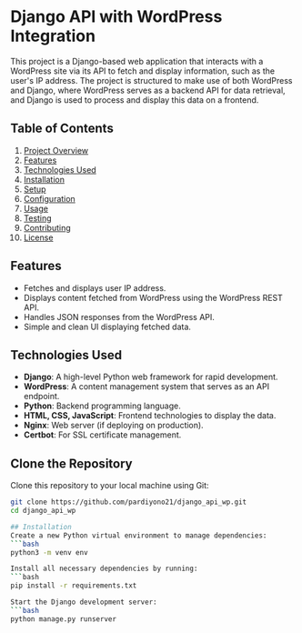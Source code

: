 # Django API with WordPress Integration

This project is a Django-based web application that interacts with a WordPress site via its API to fetch and display information, such as the user's IP address.
The project is structured to make use of both WordPress and Django, where WordPress serves as a backend API for data retrieval, and Django is used to process and display this data on a frontend.

## Table of Contents
1. [Project Overview](#project-overview)
2. [Features](#features)
3. [Technologies Used](#technologies-used)
4. [Installation](#installation)
5. [Setup](#setup)
6. [Configuration](#configuration)
7. [Usage](#usage)
8. [Testing](#testing)
9. [Contributing](#contributing)
10. [License](#license)

## Features

- Fetches and displays user IP address.
- Displays content fetched from WordPress using the WordPress REST API.
- Handles JSON responses from the WordPress API.
- Simple and clean UI displaying fetched data.

## Technologies Used

- **Django**: A high-level Python web framework for rapid development.
- **WordPress**: A content management system that serves as an API endpoint.
- **Python**: Backend programming language.
- **HTML, CSS, JavaScript**: Frontend technologies to display the data.
- **Nginx**: Web server (if deploying on production).
- **Certbot**: For SSL certificate management.

## Clone the Repository

Clone this repository to your local machine using Git:
```bash
git clone https://github.com/pardiyono21/django_api_wp.git
cd django_api_wp

## Installation
Create a new Python virtual environment to manage dependencies:
```bash
python3 -m venv env

Install all necessary dependencies by running:
```bash
pip install -r requirements.txt

Start the Django development server:
```bash
python manage.py runserver

